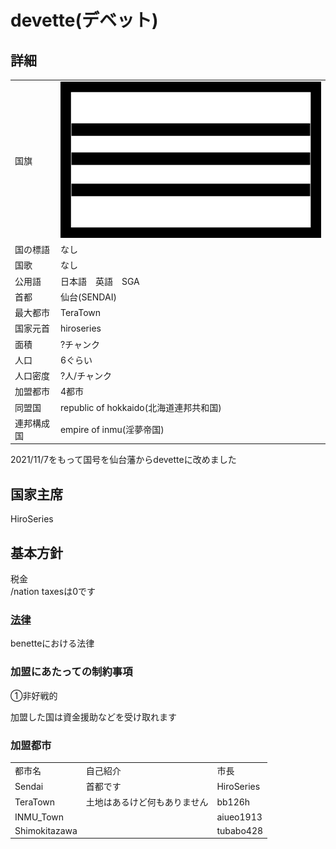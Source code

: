 # devette(デベット)

## 詳細
|||
|-|-|
|   国旗   | ![国旗](/docs/nation/benette/image/benette.png) |
|  国の標語 | なし |
|   国歌   | なし |
|   公用語   | 日本語　英語　SGA |
|   首都   | 仙台(SENDAI) |
|   最大都市   | TeraTown |
|  国家元首 | hiroseries |
|   面積   | ?チャンク |
|   人口   | 6ぐらい  |
|  人口密度  | ?人/チャンク |
| 加盟都市 | 4都市 |
| 同盟国 | republic of hokkaido(北海道連邦共和国) |
| 連邦構成国 | empire of inmu(淫夢帝国) |

2021/11/7をもって国号を仙台藩からdevetteに改めました

## 国家主席
HiroSeries

## 基本方針
税金  
/nation taxesは0です

### [法律](/docs/nation/benette/houten/sendai_hou.md)
benetteにおける法律

### 加盟にあたっての制約事項
①非好戦的  

加盟した国は資金援助などを受け取れます

### 加盟都市
||||
|-|-|-|
| 都市名        | 自己紹介 | 市長 |
| Sendai | 首都です | HiroSeries |
| TeraTown     |土地はあるけど何もありません | bb126h |
| INMU_Town |  | aiueo1913 |
| Shimokitazawa |  | tubabo428 |

